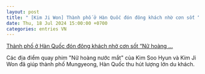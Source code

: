 ```yaml
---
layout: post
title: " [Kim Ji Won] Thành phố ở Hàn Quốc đón đông khách nhờ cơn sốt “Nữ hoàng ..."
date: Thu, 18 Jul 2024 15:00:00 +0700
categories: entries VN
---
```

[Thành phố ở Hàn Quốc đón đông khách nhờ cơn sốt “Nữ hoàng ...](https://dulich.laodong.vn/tin-tuc/thanh-pho-o-han-quoc-don-dong-khach-nho-con-sot-nu-hoang-nuoc-mat-1367806.html)

Các địa điểm quay phim "Nữ hoàng nước mắt" của Kim Soo Hyun và Kim Ji Won đã giúp thành phố Mungyeong, Hàn Quốc thu hút lượng lớn du khách.

